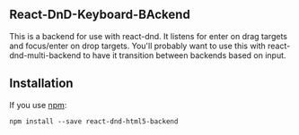 ## React-DnD-Keyboard-BAckend
This is a backend for use with react-dnd. It listens for enter on drag targets and focus/enter on drop targets. You'll probably want to use this with react-dnd-multi-backend to have it transition between backends based on input.
## Installation

If you use [npm](http://npmjs.com):

```
npm install --save react-dnd-html5-backend
```

